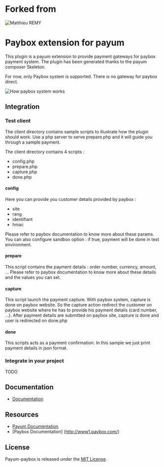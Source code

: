 # Forked from
![Matthieu REMY](https://github.com/remyma)


# Paybox extension for payum

This plugin is a payum extension to provide payment gateways for paybox payment system.
The plugin has been generated thanks to the payum composer Skeleton. 

For now, only Paybox system is supported. There is no gateway for paybox direct.

![How paybox system works](src/Resources/docs/images/sequenceDiagram.png)

## Integration
### Test client
The client directory contains sample scripts to illustrate how the plugin should work.
Use a php server to serve prepare.php and it will guide you through a sample payment.

The client directory contains 4 scripts :
* config.php
* prepare.php
* capture.php
* done.php

#### config
Here you can provide you customer details provided by paybox :
* site
* rang
* identifiant
* hmac

Please refer to paybox documentation to know more about these params.
You can also configure sandbox option : if true, payment will be done in test environment.

#### prepare
This script contains the payment details : order number, currency, amount, ...
Please refer to paybox documentation to know more about these details and the values you can set.

#### capture
This script launch the payment capture.
With paybox system, capture is done on paybox website. So the capture action redirect the customer on paybox website where he has to provide his payment details (card number, ...). After payment details are submitted on paybox site, capture is done and user is redirected on done.php

#### done
This scripts acts as a payment confirmation. In this sample we just print payment details in json format.

### Integrate in your project
TODO

## Documentation
* [Documentation](src/Resources/docs/index.md)

## Resources

* [Payum Documentation](https://github.com/Payum/Payum/blob/master/src/Payum/Core/Resources/docs/index.md)
* [Paybox Documentation] (http://www1.paybox.com/)

## License

Payum-paybox is released under the [MIT License](LICENSE).

